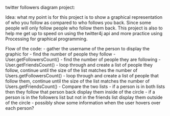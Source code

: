 twitter followers diagram project:

Idea: what my point is for this project is to show a graphical representation of who you follow as compared to who follows you back. Since some people will only follow people who follow them back. This project is also to help me get up to speed on using the twitter4j api and more practice using Processing for graphical programming. 

Flow of the code:
	- gather the username of the person to display the graphic for
	- find the number of people they follow - User.getFollowersCount()
	- find the number of people they are following - User.getFriendsCount()
	- loop through and create a list of people they follow, continue until the size of the list matches the number of Users.getFollowersCount()
	- loop through and create a list of people that follow them, continue until the size of the list matches the number of Users.getFriendsCount()
	- Compare the two lists
	- if a person is in both lists then they follow that person back display them inside of the circle
	- if a person is in the followers list but not in the friends list display them outside of the circle
	- possibly show some information when the user hovers over each person?
